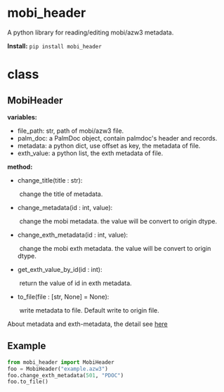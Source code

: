 # mobi_header
A python library for reading/editing mobi/azw3 metadata.

**Install:**  `pip install mobi_header`

# class

## MobiHeader

**variables:**

* file_path: str, path of mobi/azw3 file.
* palm_doc: a PalmDoc object, contain palmdoc's header and records.
* metadata: a python dict, use offset as key, the metadata of file.
* exth_value: a python list, the exth metadata of file.

**method:**

* change_title(title : str):
  
    ​	change the title of metadata.

* change_metadata(id : int, value):
  
    ​	change the mobi metadata. the value will be convert to origin dtype.

* change_exth_metadata(id : int, value):
  
    ​	change the mobi exth metadata. the value will be convert to origin dtype.

* get_exth_value_by_id(id : int):
  
    ​	return the value of id in exth metadata.

* to_file(file : [str, None] = None):
  
    ​	write metadata to file. Default write to origin file.

About metadata and exth-metadata, the detail see [here](https://wiki.mobileread.com/wiki/Mobi#EXTH_Header)

## Example

```python
from mobi_header import MobiHeader
foo = MobiHeader("example.azw3")
foo.change_exth_metadata(501, "PDOC")
foo.to_file()
```